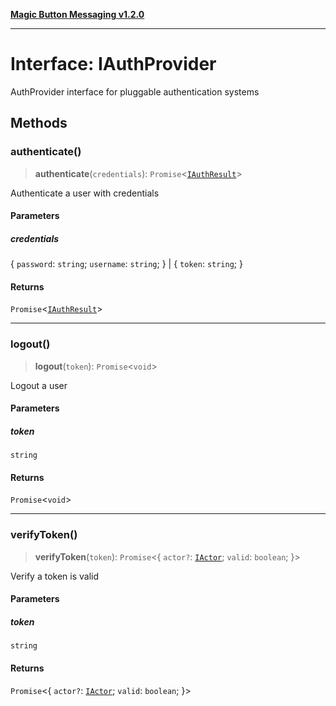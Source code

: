 [**Magic Button Messaging v1.2.0**](../README.md)

***

# Interface: IAuthProvider

AuthProvider interface for pluggable authentication systems

## Methods

### authenticate()

> **authenticate**(`credentials`): `Promise`\<[`IAuthResult`](IAuthResult.md)\>

Authenticate a user with credentials

#### Parameters

##### credentials

\{ `password`: `string`; `username`: `string`; \} | \{ `token`: `string`; \}

#### Returns

`Promise`\<[`IAuthResult`](IAuthResult.md)\>

***

### logout()

> **logout**(`token`): `Promise`\<`void`\>

Logout a user

#### Parameters

##### token

`string`

#### Returns

`Promise`\<`void`\>

***

### verifyToken()

> **verifyToken**(`token`): `Promise`\<\{ `actor?`: [`IActor`](IActor.md); `valid`: `boolean`; \}\>

Verify a token is valid

#### Parameters

##### token

`string`

#### Returns

`Promise`\<\{ `actor?`: [`IActor`](IActor.md); `valid`: `boolean`; \}\>

